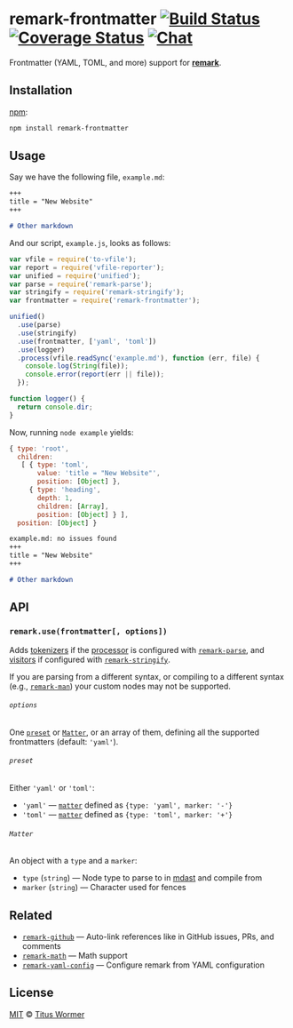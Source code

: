 # remark-frontmatter [![Build Status][build-badge]][build-status] [![Coverage Status][coverage-badge]][coverage-status] [![Chat][chat-badge]][chat]

Frontmatter (YAML, TOML, and more) support for [**remark**][remark].

## Installation

[npm][]:

```bash
npm install remark-frontmatter
```

## Usage

Say we have the following file, `example.md`:

```markdown
+++
title = "New Website"
+++

# Other markdown
```

And our script, `example.js`, looks as follows:

```javascript
var vfile = require('to-vfile');
var report = require('vfile-reporter');
var unified = require('unified');
var parse = require('remark-parse');
var stringify = require('remark-stringify');
var frontmatter = require('remark-frontmatter');

unified()
  .use(parse)
  .use(stringify)
  .use(frontmatter, ['yaml', 'toml'])
  .use(logger)
  .process(vfile.readSync('example.md'), function (err, file) {
    console.log(String(file));
    console.error(report(err || file));
  });

function logger() {
  return console.dir;
}
```

Now, running `node example` yields:

```js
{ type: 'root',
  children:
   [ { type: 'toml',
       value: 'title = "New Website"',
       position: [Object] },
     { type: 'heading',
       depth: 1,
       children: [Array],
       position: [Object] } ],
  position: [Object] }
```

```markdown
example.md: no issues found
+++
title = "New Website"
+++

# Other markdown
```

## API

### `remark.use(frontmatter[, options])`

Adds [tokenizers][] if the [processor][] is configured with
[`remark-parse`][parse], and [visitors][] if configured with
[`remark-stringify`][stringify].

If you are parsing from a different syntax, or compiling to a different syntax
(e.g., [`remark-man`][man]) your custom nodes may not be supported.

###### `options`

One [`preset`][preset] or [`Matter`][matter], or an array of them, defining all
the supported frontmatters (default: `'yaml'`).

###### `preset`

Either `'yaml'` or `'toml'`:

*   `'yaml'` — [`matter`][matter] defined as `{type: 'yaml', marker: '-'}`
*   `'toml'` — [`matter`][matter] defined as `{type: 'toml', marker: '+'}`

###### `Matter`

An object with a `type` and a `marker`:

*   `type` (`string`) — Node type to parse to in [mdast][] and compile from
*   `marker` (`string`) — Character used for fences

## Related

*   [`remark-github`](https://github.com/wooorm/remark-github)
    — Auto-link references like in GitHub issues, PRs, and comments
*   [`remark-math`](https://github.com/rokt33r/remark-math)
    — Math support
*   [`remark-yaml-config`](https://github.com/wooorm/remark-yaml-config)
    — Configure remark from YAML configuration

## License

[MIT][license] © [Titus Wormer][author]

<!-- Definitions -->

[build-badge]: https://img.shields.io/travis/wooorm/remark-frontmatter.svg

[build-status]: https://travis-ci.org/wooorm/remark-frontmatter

[coverage-badge]: https://img.shields.io/codecov/c/github/wooorm/remark-frontmatter.svg

[coverage-status]: https://codecov.io/github/wooorm/remark-frontmatter

[chat-badge]: https://img.shields.io/gitter/room/wooorm/remark.svg

[chat]: https://gitter.im/wooorm/remark

[license]: LICENSE

[author]: http://wooorm.com

[npm]: https://docs.npmjs.com/cli/install

[remark]: https://github.com/wooorm/remark

[parse]: https://github.com/wooorm/remark/tree/master/packages/remark-parse

[tokenizers]: https://github.com/wooorm/remark/tree/master/packages/remark-parse#parserblocktokenizers

[stringify]: https://github.com/wooorm/remark/tree/master/packages/remark-stringify

[visitors]: https://github.com/wooorm/remark/tree/master/packages/remark-stringify#compilervisitors

[processor]: https://github.com/unifiedjs/unified#processor

[mdast]: https://github.com/syntax-tree/mdast

[preset]: #preset

[matter]: #matter

[man]: https://github.com/wooorm/remark-man

